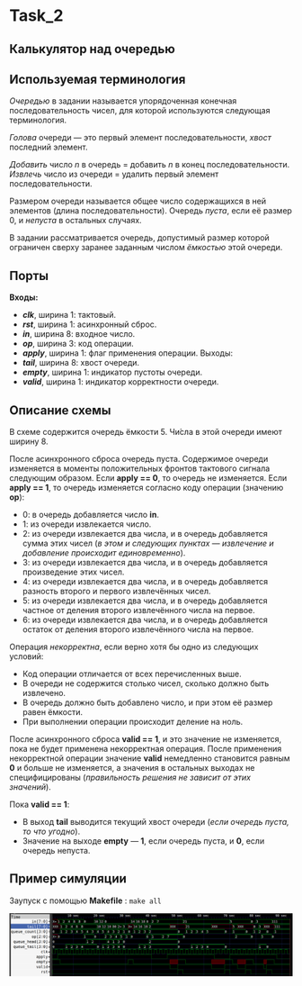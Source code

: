 # Task_2

## Калькулятор над очередью

## Используемая терминология

*Очередью* в задании называется упорядоченная конечная последовательность чисел, для которой используются следующая терминология.

*Голова* очереди — это первый элемент последовательности, *хвост* последний элемент.

*Добавить* число *n* в очередь = добавить *n* в конец последовательности. *Извлечь* число из очереди = удалить первый элемент последовательности.

Размером очереди называется общее число содержащихся в ней элементов (длина последовательности). Очередь *пуста*, если её размер 0, и *непуста* в остальных случаях.

В задании рассматривается очередь, допустимый размер которой ограничен сверху заранее заданным числом *ёмкостью* этой очереди.

## Порты

**Входы:**

- ***clk***, ширина 1: тактовый.
- ***rst***, ширина 1: асинхронный сброс.
- ***in***, ширина 8: входное число.
- ***op***, ширина 3: код операции.
- ***apply***, ширина 1: флаг применения операции. Выходы:
- ***tail***, ширина 8: хвост очереди.
- ***empty***, ширина 1: индикатор пустоты очереди.
- ***valid***, ширина 1: индикатор корректности очереди.

## Описание схемы

В схеме содержится очередь ёмкости 5. Чи́сла в этой очереди имеют ширину 8.

После асинхронного сброса очередь пуста. Содержимое очереди изменяется в моменты положительных фронтов тактового сигнала следующим образом. Если **apply == 0**, то очередь не изменяется. Если **apply == 1**, то очередь изменяется согласно коду операции (значению **op**):

- 0: в очередь добавляется число **in**.
- 1: из очереди извлекается число.
- 2: из очереди извлекается два числа, и в очередь добавляется сумма этих чисел (*в этом и следующих пунктах — извлечение и добавление происходит единовременно*).
- 3: из очереди извлекается два числа, и в очередь добавляется произведение этих чисел.
- 4: из очереди извлекается два числа, и в очередь добавляется разность второго и первого извлечённых чисел.
- 5: из очереди извлекается два числа, и в очередь добавляется частное от деления второго извлечённого числа на первое.
- 6: из очереди извлекается два числа, и в очередь добавляется остаток от деления второго извлечённого числа на первое.

Операция *некорректна*, если верно хотя бы одно из следующих условий:

- Код операции отличается от всех перечисленных выше.
- В очереди не содержится столько чисел, сколько должно быть извлечено.
- В очередь должно быть добавлено число, и при этом её размер равен ёмкости.
- При выполнении операции происходит деление на ноль.

После асинхронного сброса **valid == 1**, и это значение не изменяется, пока не будет применена некорректная операция. После применения некорректной операции значение **valid** немедленно становится равным **0** и больше не изменяется, а значения в остальных выходах не специфицированы (*правильность решения не зависит от этих значений*).

Пока **valid == 1**:

- В выход **tail** выводится текущий хвост очереди (*если очередь пуста, то что угодно*).
- Значение на выходе **empty** — **1**, если очередь пуста, и **0**, если очередь непуста.


## Пример симуляции 
Заупуск с помощью **Makefile** : `make all`

![Пример симуляции из test_main.v](gtk_simulation.png)
